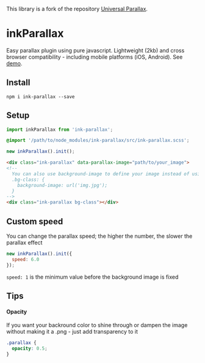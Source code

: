 This library is a fork of the repository [Universal Parallax](https://github.com/marrio-h/universal-parallax).

# inkParallax
Easy parallax plugin using pure javascript. Lightweight (2kb) and cross browser compatibility - including mobile platforms (iOS, Android). See [demo](https://inkshio.github.io/ink-parallax/).

## Install

```shell
npm i ink-parallax --save
```
## Setup

```js
import inkParallax from 'ink-parallax';
```
```scss
@import '/path/to/node_modules/ink-parallax/src/ink-parallax.scss';
```
```js
new inkParallax().init();
```
```html
<div class="ink-parallax" data-parallax-image="path/to/your_image">
<!--
  You can also use background-image to define your image instead of using data-parallax-image=""
  .bg-class: {
    background-image: url('img.jpg');
  }
-->
<div class="ink-parallax bg-class"></div>
```

## Custom speed
You can change the parallax speed; the higher the number, the slower the parallax effect

```js
new inkParallax().init({
  speed: 6.0
});
```

`speed: 1` is the minimum value before the background image is fixed

## Tips

#### Opacity
If you want your backround color to shine through or dampen the image without making it a .png - just add transparency to it

```scss
.parallax {
  opacity: 0.5;
}
```
